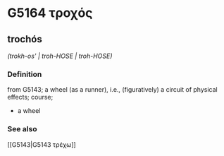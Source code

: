 # G5164 τροχός

## trochós

_(trokh-os' | troh-HOSE | troh-HOSE)_

### Definition

from G5143; a wheel (as a runner), i.e., (figuratively) a circuit of physical effects; course; 

- a wheel

### See also

[[G5143|G5143 τρέχω]]
